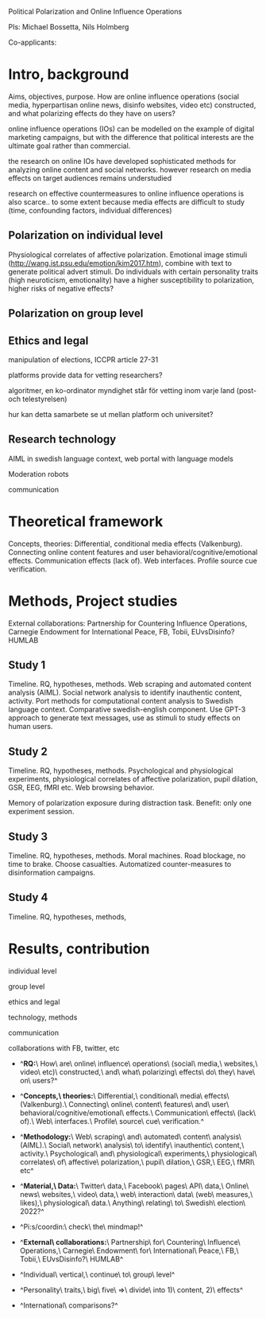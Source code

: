 Political Polarization and Online Influence Operations

PIs: Michael Bossetta, Nils Holmberg

Co-applicants:

# Intro, background

Aims, objectives, purpose. How are online influence operations (social media, hyperpartisan online news, disinfo websites, video etc) constructed, and what polarizing effects do they have on users?

online influence operations (IOs) can be modelled on the example of digital marketing campaigns, but with the difference that political interests are the ultimate goal rather than commercial.

the research on online IOs have developed sophisticated methods for analyzing online content and social networks. however research on media effects on target audiences remains understudied

research on effective countermeasures to online influence operations is also scarce.. to some extent because media effects are difficult to study (time, confounding factors, individual differences)

## Polarization on individual level

Physiological correlates of affective polarization. Emotional image stimuli (<http://wang.ist.psu.edu/emotion/kim2017.htm>), combine with text to generate political advert stimuli. Do individuals with certain personality traits (high neuroticism, emotionality) have a higher susceptibility to polarization, higher risks of negative effects?

## Polarization on group level

## Ethics and legal

manipulation of elections, ICCPR article 27-31

platforms provide data for vetting researchers?

algoritmer, en ko-ordinator myndighet står för vetting inom varje land (post- och telestyrelsen)

hur kan detta samarbete se ut mellan platform och universitet?

## Research technology

AIML in swedish language context, web portal with language models

Moderation robots

communication

# Theoretical framework

Concepts, theories: Differential, conditional media effects (Valkenburg). Connecting online content features and user behavioral/cognitive/emotional effects. Communication effects (lack of). Web interfaces. Profile source cue verification.

# Methods, Project studies

External collaborations: Partnership for Countering Influence Operations, Carnegie Endowment for International Peace, FB, Tobii, EUvsDisinfo? HUMLAB

## Study 1

Timeline. RQ, hypotheses, methods. Web scraping and automated content analysis (AIML). Social network analysis to identify inauthentic content, activity. Port methods for computational content analysis to Swedish language context. Comparative swedish-english component. Use GPT-3 approach to generate text messages, use as stimuli to study effects on human users.

## Study 2

Timeline. RQ, hypotheses, methods. Psychological and physiological experiments, physiological correlates of affective polarization, pupil dilation, GSR, EEG, fMRI etc. Web browsing behavior.

Memory of polarization exposure during distraction task. Benefit: only one experiment session.

## Study 3

Timeline. RQ, hypotheses, methods. Moral machines. Road blockage, no time to brake. Choose casualties. Automatized counter-measures to disinformation campaigns.

## Study 4

Timeline. RQ, hypotheses, methods,

# Results, contribution

individual level

group level

ethics and legal

technology, methods

communication

collaborations with FB, twitter, etc

-   ^**RQ:**\ How\ are\ online\ influence\ operations\ (social\ media,\ websites,\ video\ etc)\ constructed,\ and\ what\ polarizing\ effects\ do\ they\ have\ on\ users?^

-   ^**Concepts,\ theories:**\ Differential,\ conditional\ media\ effects\ (Valkenburg).\ Connecting\ online\ content\ features\ and\ user\ behavioral/cognitive/emotional\ effects.\ Communication\ effects\ (lack\ of).\ Web\ interfaces.\ Profile\ source\ cue\ verification.^

-   ^**Methodology:**\ Web\ scraping\ and\ automated\ content\ analysis\ (AIML).\ Social\ network\ analysis\ to\ identify\ inauthentic\ content,\ activity.\ Psychological\ and\ physiological\ experiments,\ physiological\ correlates\ of\ affective\ polarization,\ pupil\ dilation,\ GSR,\ EEG,\ fMRI\ etc^

-   ^**Material,\ Data:**\ Twitter\ data,\ Facebook\ pages\ API\ data,\ Online\ news\ websites,\ video\ data,\ web\ interaction\ data\ (web\ measures,\ likes),\ physiological\ data.\ Anything\ relating\ to\ Swedish\ election\ 2022?^

-   ^Pi:s/coordin:\ check\ the\ mindmap!^

-   ^**External\ collaborations:**\ Partnership\ for\ Countering\ Influence\ Operations,\ Carnegie\ Endowment\ for\ International\ Peace,\ FB,\ Tobii,\ EUvsDisinfo?\ HUMLAB^

-   ^Individual\ vertical,\ continue\ to\ group\ level^

-   ^Personality\ traits,\ big\ five\ =\>\ divide\ into 1)\ content, 2)\ effects^

-   ^International\ comparisons?^




